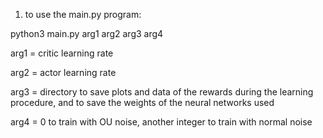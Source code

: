 
1. to use the main.py program: 

python3 main.py arg1 arg2 arg3 arg4

arg1 = critic learning rate 

arg2 = actor learning rate 

arg3 = directory to save plots and data of the rewards during the learning procedure, and to save the weights of the neural networks used

arg4 = 0 to train with OU noise, another integer to train with normal noise



